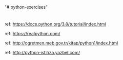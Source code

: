 "# python-exercises" 

#


#

#

#

ref: https://docs.python.org/3.8/tutorial/index.html

ref: https://realpython.com/

ref: http://ogretmen.meb.gov.tr/kitap/python1/index.html

ref: http://python-istihza.yazbel.com/
